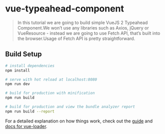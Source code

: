 # vue-typeahead-component

> In this tutorial we are going to build simple VueJS 2 Typeahead Component.We won’t use any libraries such as Axios, jQuery or VueResource - instead we are going to use Fetch API, that’s built into the browser.Usage of Fetch API is pretty straightforward.

## Build Setup

``` bash
# install dependencies
npm install

# serve with hot reload at localhost:8080
npm run dev

# build for production with minification
npm run build

# build for production and view the bundle analyzer report
npm run build --report
```

For a detailed explanation on how things work, check out the [guide](http://vuejs-templates.github.io/webpack/) and [docs for vue-loader](http://vuejs.github.io/vue-loader).

